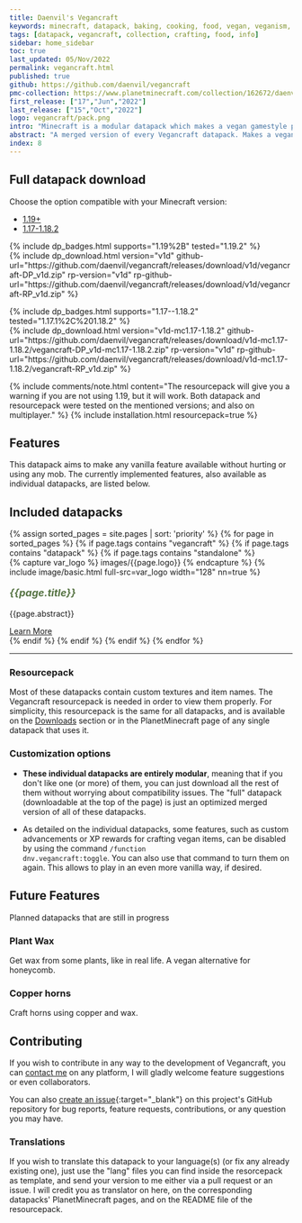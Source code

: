 ```yaml
---
title: Daenvil's Vegancraft
keywords: minecraft, datapack, baking, cooking, food, vegan, veganism, plant-based, pacifist
tags: [datapack, vegancraft, collection, crafting, food, info]
sidebar: home_sidebar
toc: true
last_updated: 05/Nov/2022
permalink: vegancraft.html
published: true
github: https://github.com/daenvil/vegancraft
pmc-collection: https://www.planetminecraft.com/collection/162672/daenvil-s-vegancraft/
first_release: ["17","Jun","2022"]
last_release: ["15","Oct","2022"]
logo: vegancraft/pack.png
intro: "Minecraft is a modular datapack which makes a vegan gamestyle possible in a vanilla-like way without missing any game features. Tired of killing cows to make books and item frames? Tired of using sheep to make beds? This datapack is for you.<br/><br/>You can either download the full collection in a single datapack or <a href=#features>download the individual datapacks as desired</a>."
abstract: "A merged version of every Vegancraft datapack. Makes a vegan gamestyle possible in a vanilla-like way without missing any game features. <i>Uncompleted</i>."
index: 8
---
```


## Full datapack download

Choose the option compatible with your Minecraft version:

<ul id="profileTabs" class="nav nav-tabs">
    <li class="active"><a href="#current" data-toggle="tab">1.19+</a></li>
    <li><a href="#legacy" data-toggle="tab">1.17-1.18.2</a></li>
</ul>

<div class="tab-content">
    <div role="tabpanel" class="tab-pane active" id="current">
        <p>
            {% include dp_badges.html supports="1.19%2B" tested="1.19.2" %}
            <br/>
            {% include dp_download.html version="v1d" github-url="https://github.com/daenvil/vegancraft/releases/download/v1d/vegancraft-DP_v1d.zip" rp-version="v1d" rp-github-url="https://github.com/daenvil/vegancraft/releases/download/v1d/vegancraft-RP_v1d.zip" %}
        </p>
    </div>
    <div role="tabpanel" class="tab-pane" id="legacy">
        <p>
            {% include dp_badges.html supports="1.17--1.18.2" tested="1.17.1%2C%201.18.2" %}
            <br/>
            {% include dp_download.html version="v1d-mc1.17-1.18.2" github-url="https://github.com/daenvil/vegancraft/releases/download/v1d-mc1.17-1.18.2/vegancraft-DP_v1d-mc1.17-1.18.2.zip" rp-version="v1d" rp-github-url="https://github.com/daenvil/vegancraft/releases/download/v1d-mc1.17-1.18.2/vegancraft-RP_v1d.zip" %}
        </p>
    </div>
</div>

{% include comments/note.html content="The resourcepack will give you a warning if you are not using 1.19, but it will work. Both datapack and resourcepack were tested on the mentioned versions; and also on multiplayer." %}
{% include installation.html resourcepack=true %}

## Features
This datapack aims to make any vanilla feature available without hurting or using any mob. The currently implemented features, also available as individual datapacks, are listed below.

<div class="row">
    <div class="col-lg-12">
        <h2 class="page-header">Included datapacks</h2>
    </div>
    {% assign sorted_pages = site.pages | sort: 'priority' %}
    {% for page in sorted_pages %}
    {% if page.tags contains "vegancraft" %}
    {% if page.tags contains "datapack" %}
    {% if page.tags contains "standalone" %}
    <div class="col-md-3 col-sm-6">
        <div class="panel panel-default text-center">
            <div class="panel-heading">
                {% capture var_logo %}
                images/{{page.logo}}
                {% endcapture %}
                {% include image/basic.html full-src=var_logo width="128" nn=true %}
            </div>
            <div class="panel-body">
                <p style="font-size:18px;color:#587545;"><b><i>{{page.title}}</i></b></p>
                <p>{{page.abstract}}</p>
                <a href="{{page.permalink}}" class="btn btn-primary">Learn More</a>
            </div>
        </div>
    </div>
    {% endif %}
    {% endif %}
    {% endif %}
    {% endfor %}
</div>

***

### Resourcepack

Most of these datapacks contain custom textures and item names. The Vegancraft resourcepack is needed in order to view them properly. For simplicity, this resourcepack is the same for all datapacks, and is available on the [Downloads](#full-datapack-download) section or in the PlanetMinecraft page of any single datapack that uses it.

### Customization options

- **These individual datapacks are entirely modular**, meaning that if you don't like one (or more) of them, you can just download all the rest of them without worrying about compatibility issues. The "full" datapack (downloadable at the top of the page) is just an optimized merged version of all of these datapacks.

- As detailed on the individual datapacks, some features, such as custom advancements or XP rewards for crafting vegan items, can be disabled by using the command <code>/function dnv.vegancraft:toggle</code>. You can also use that command to turn them on again. This allows to play in an even more vanilla way, if desired.

## Future Features
Planned datapacks that are still in progress

### Plant Wax

Get wax from some plants, like in real life. A vegan alternative for honeycomb.

### Copper horns

Craft horns using copper and wax.

## Contributing

If you wish to contribute in any way to the development of Vegancraft, you can [contact me](#contact) on any platform, I will gladly welcome feature suggestions or even collaborators.

You can also [create an issue](https://github.com/daenvil/vegancraft/issues/new/choose){:target="_blank"} on this project's GitHub repository for bug reports, feature requests, contributions, or any question you may have.

### Translations

If you wish to translate this datapack to your language(s) (or fix any already existing one), just use the "lang" files you can find inside the resorcepack as template, and send your version to me either via a pull request or an issue. I will credit you as translator on here, on the corresponding datapacks' PlanetMinecraft pages, and on the README file of the resourcepack.